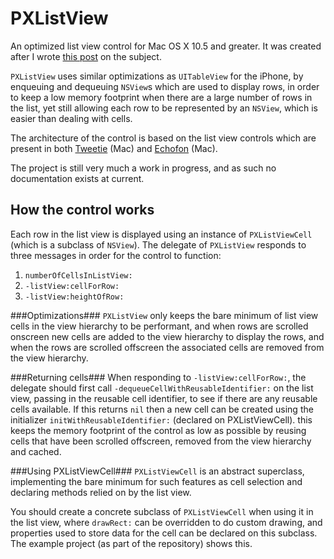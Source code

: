 PXListView
==========

An optimized list view control for Mac OS X 10.5 and greater. It was created after I wrote [this post][1] on the subject.

`PXListView` uses similar optimizations as `UITableView` for the iPhone, by enqueuing and dequeuing `NSView`s which are used to display rows, in order to keep a low memory footprint when there are a large number of rows in the list, yet still allowing each row to be represented  by an `NSView`, which is easier than dealing with cells.

The architecture of the control is based on the list view controls which are present in both [Tweetie][2] (Mac) and [Echofon][3] (Mac).

The project is still very much a work in progress, and as such no documentation exists at current.

How the control works
---------------------

Each row in the list view is displayed using an instance of `PXListViewCell` (which is a subclass of `NSView`). The delegate of `PXListView` responds to three messages in order for the control to function:

1. `numberOfCellsInListView:`
2. `-listView:cellForRow:`
3. `-listView:heightOfRow:`

###Optimizations###
`PXListView` only keeps the bare minimum of list view cells in the view hierarchy to be performant, and when rows are scrolled onscreen new cells are added to the view hierarchy to display the rows, and when the rows are scrolled offscreen the associated cells are removed from the view hierarchy.

###Returning cells###
When responding to `-listView:cellForRow:`, the delegate should first call `-dequeueCellWithReusableIdentifier:` on the list view, passing in the reusable cell identifier, to see if there are any reusable cells available. If this returns `nil` then a new cell can be created using the initializer `initWithReusableIdentifier:` (declared on PXListViewCell). this keeps the memory footprint of the control as low as possible by reusing cells that have been scrolled offscreen, removed from the view hierarchy and cached.

###Using PXListViewCell###
`PXListViewCell` is an abstract superclass, implementing the bare minimum for such features as cell selection and declaring methods relied on by the list view.

You should create a concrete subclass of `PXListViewCell` when using it in the list view, where `drawRect:` can be overridden to do custom drawing, and properties used to store data for the cell can be declared on this subclass. The example project (as part of the repository) shows this.


  [1]: http://perspx.com/blog/archives/1427/making-list-views-really-fast/
  [2]: http://www.atebits.com/tweetie-mac/
  [3]: http://www.echofon.com/twitter/mac/